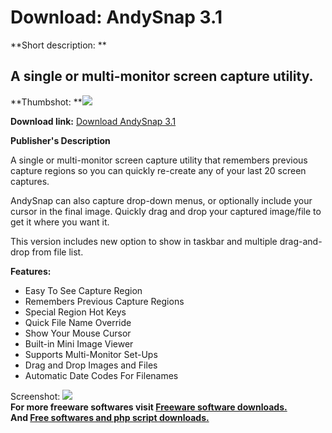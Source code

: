 # Download: AndySnap 3.1

**Short description: **

## A single or multi-monitor screen capture utility.

  
**Thumbshot: **![](http://www.freewarefiles.com/screenshot/andysnap_snap_md.jpg)   
  
**Download link:** [Download AndySnap 3.1](http://freesoftwares.boysofts.com/AndySnap_program_25016.html)  
  

**Publisher's Description**  
  

A single or multi-monitor screen capture utility that remembers previous
capture regions so you can quickly re-create any of your last 20 screen
captures.

AndySnap can also capture drop-down menus, or optionally include your cursor
in the final image. Quickly drag and drop your captured image/file to get it
where you want it.

This version includes new option to show in taskbar and multiple drag-and-drop
from file list.

**Features:**

  * Easy To See Capture Region 
  * Remembers Previous Capture Regions 
  * Special Region Hot Keys 
  * Quick File Name Override 
  * Show Your Mouse Cursor 
  * Built-in Mini Image Viewer 
  * Supports Multi-Monitor Set-Ups 
  * Drag and Drop Images and Files 
  * Automatic Date Codes For Filenames 

  
  
Screenshot: ![](http://www.freewarefiles.com/screenshot/andysnap_snap.jpg)  
**For more freeware softwares visit [Freeware software downloads.](http://freesoftwares.boysofts.com/)**   
**And [Free softwares and php script downloads.](http://www.boysofts.com/)**

